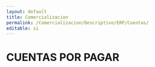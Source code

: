 ```yaml
---
layout: default
title: Comercializacion
permalink: /Comercializacion/Descriptivo/ERP/Cuentas/
editable: si
---
```


# CUENTAS POR PAGAR
